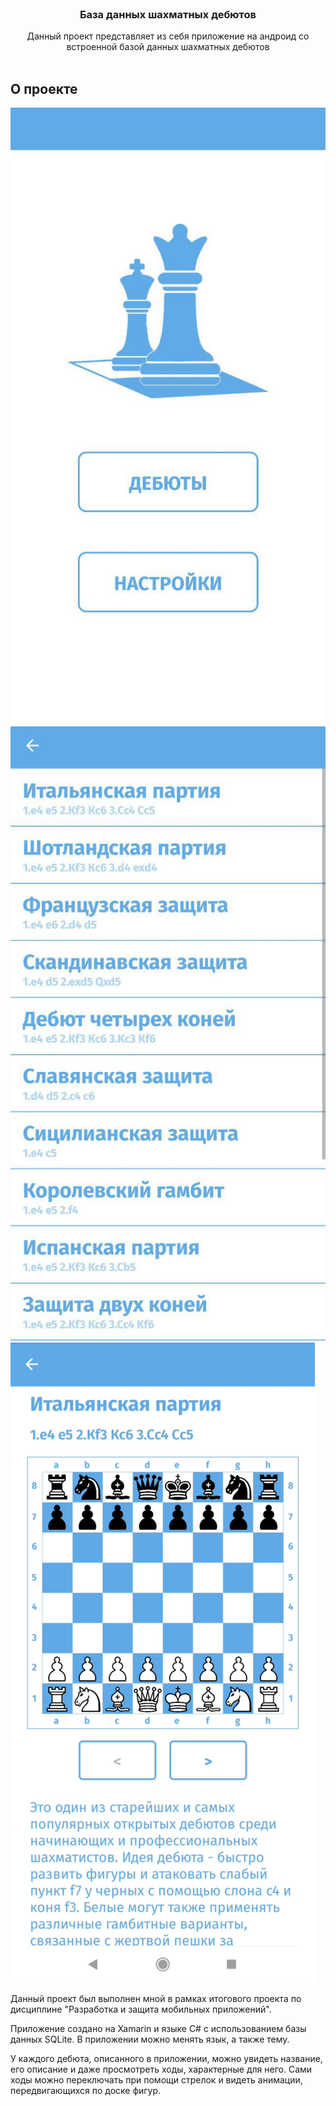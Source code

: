 <br/>
<p align="center">
  <h3 align="center">База данных шахматных дебютов</h3>

  <p align="center">
    Данный проект представляет из себя приложение на андроид со встроенной базой данных шахматных дебютов
    <br/>
    <br/>
  </p>
</p>



## О проекте

![Screen Shot](Screenshots/Screenshot1.jpg)
![Screen Shot](Screenshots/Screenshot2.jpg)
![Screen Shot](Screenshots/Demo.gif)

Данный проект был выполнен мной в рамках итогового проекта по дисциплине "Разработка и защита мобильных приложений".

Приложение создано на Xamarin и языке C# с использованием базы данных SQLite. В приложении можно менять язык, а также тему.

У каждого дебюта, описанного в приложении, можно увидеть название, его описание и даже просмотреть ходы, характерные для него. Сами ходы можно переключать при помощи стрелок и видеть анимации, передвигающихся по доске фигур. 
